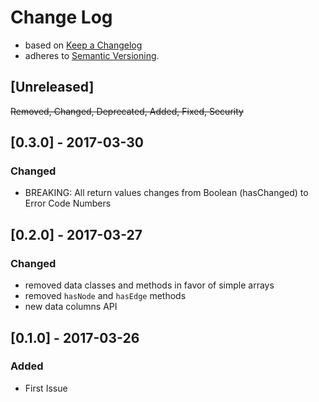 <!-- markdownlint-disable MD012 MD022 MD024 MD026 MD032 MD041 -->

# Change Log

- based on [Keep a Changelog](http://keepachangelog.com/)
- adheres to [Semantic Versioning](http://semver.org/).

## [Unreleased]
~~Removed, Changed, Deprecated, Added, Fixed, Security~~


## [0.3.0] - 2017-03-30
### Changed
- BREAKING: All return values changes from Boolean (hasChanged) to Error Code Numbers

## [0.2.0] - 2017-03-27
### Changed
- removed data classes and methods in favor of simple arrays
- removed `hasNode` and `hasEdge` methods
- new data columns API

## [0.1.0] - 2017-03-26
### Added
- First Issue
